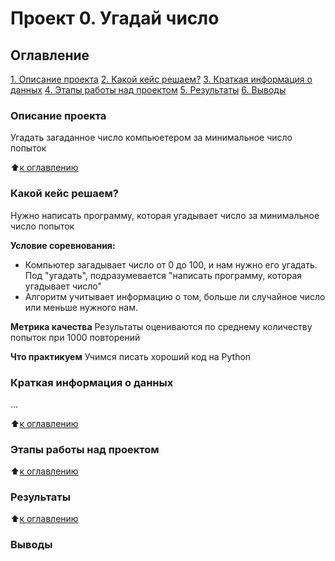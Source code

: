 # Проект 0. Угадай число

## Оглавление 
[1. Описание проекта](https://github.com/pchink/sf_data_science/tree/main/project_0/README.md#описание-проекта)
[2. Какой кейс решаем?](https://github.com/pchink/sf_data_science/tree/main/project_0/README.md#Какой-кейс-решаем)
[3. Краткая информация о данных](https://github.com/pchink/sf_data_science/tree/main/project_0/README.md#краткая-информация-о-данных)
[4. Этапы работы над проектом](https://github.com/pchink/sf_data_science/tree/main/project_0/README.md#этапы-работы-над-проектом)
[5. Результаты](https://github.com/pchink/sf_data_science/tree/main/project_0/README.md#результаты)
[6. Выводы](https://github.com/pchink/sf_data_science/tree/main/project_0/README.md#выводы)

### Описание проекта
Угадать загаданное число компьюетером за минимальное число попыток

:arrow_up:[к оглавлению](https://github.com/pchink/sf_data_science/tree/main/project_0/README.md#Оглавление)


### Какой кейс решаем?
Нужно написать программу, которая угадывает число за минимальное число попыток

**Условие соревнования:**
- Компьютер загадывает число от 0 до 100, и нам нужно его угадать. Под "угадать", подразумевается "написать программу, которая угадывает число"
- Алгоритм учитывает информацию о том, больше ли случайное число или меньше нужного нам.

**Метрика качества**
Результаты оцениваются по среднему количеству попыток при 1000 повторений


**Что практикуем**
Учимся писать хороший код на Python


### Краткая информация о данных
...

:arrow_up:[к оглавлению](https://github.com/pchink/sf_data_science/tree/main/project_0/README.md#Оглавление)

### Этапы работы над проектом

:arrow_up:[к оглавлению](https://github.com/pchink/sf_data_science/tree/main/project_0/README.md#Оглавление)

### Результаты

:arrow_up:[к оглавлению](https://github.com/pchink/sf_data_science/tree/main/project_0/README.md#Оглавление)

### Выводы

